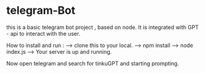 # telegram-Bot
this is a basic telegram bot project , based on node.
It is integrated with GPT - api to interact with the user.

How to install and run : 
--> clone this to your local.
--> npm install
--> node index.js
--> Your server is up and running. 

Now open telegram and search for tinkuGPT and starting prompting.
